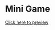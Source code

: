 # Mini Game

[Click here to preview](https://alexvsx360.github.io/vueMiniGame/mini%20game/index.html)
